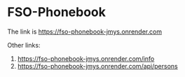 # FSO-Phonebook

The link is https://fso-phonebook-jmys.onrender.com 

Other links:
1. https://fso-phonebook-jmys.onrender.com/info
2. https://fso-phonebook-jmys.onrender.com/api/persons
